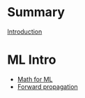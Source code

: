 # Summary

[Introduction](./introduction.md)

# ML Intro

- [Math for ML](./ml_intro/ml_math.md)
- [Forward propagation](./ml_intro/forward_propagation.md)
